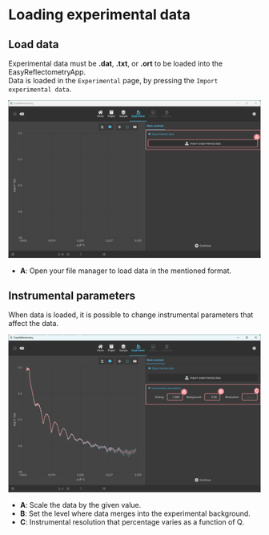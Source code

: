 # Loading experimental data
## Load data
Experimental data must be **.dat**, **.txt**, or **.ort** to be loaded into the EasyReflectometryApp.  
Data is loaded in the `Experimental` page, by pressing the `Import experimental data`.

<img src='./../_images/exp_load.png' width='800px'></img>

- **A**: Open your file manager to load data in the mentioned format.

## Instrumental parameters  
When data is loaded, it is possible to change instrumental parameters that affect the data.

<img src='./../_images/exp_data.png' width='800px'></img>

- **A**: Scale the data by the given value.
- **B**: Set the level where data merges into the experimental background.
- **C**: Instrumental resolution that percentage varies as a function of Q.
